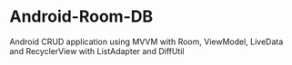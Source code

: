 # Android-Room-DB
Android CRUD application using MVVM with Room, ViewModel, LiveData and RecyclerView with ListAdapter and DiffUtil
